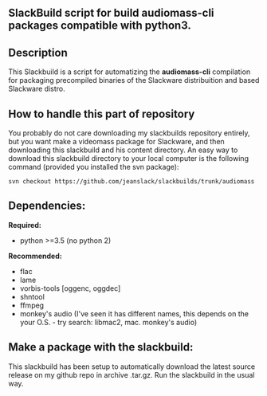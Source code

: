 
## SlackBuild script for build audiomass-cli packages compatible with python3.

Description
----
This Slackbuild is a script for automatizing the **audiomass-cli** compilation for 
packaging precompiled binaries of the Slackware distribuition and based Slackware 
distro.

How to handle this part of repository
----
You probably do not care downloading my slackbuilds repository entirely, but you want 
make a videomass package for Slackware, and then downloading this slackbuild and 
his content directory. An easy way to download this slackbuild directory to your local 
computer is the following command (provided you installed the svn package):

    svn checkout https://github.com/jeanslack/slackbuilds/trunk/audiomass

Dependencies:
----

**Required:**

- python >=3.5 (no python 2)

**Recommended:**

- flac
- lame
- vorbis-tools [oggenc, oggdec]
- shntool
- ffmpeg
- monkey's audio (I've seen it has different names, this depends on the
                  your O.S. - try search: libmac2, mac. monkey's audio)

Make a package with the slackbuild:
----
This slackbuild has been setup to automatically download the latest source 
release on my github repo in archive .tar.gz.
Run the slackbuild in the usual way.
